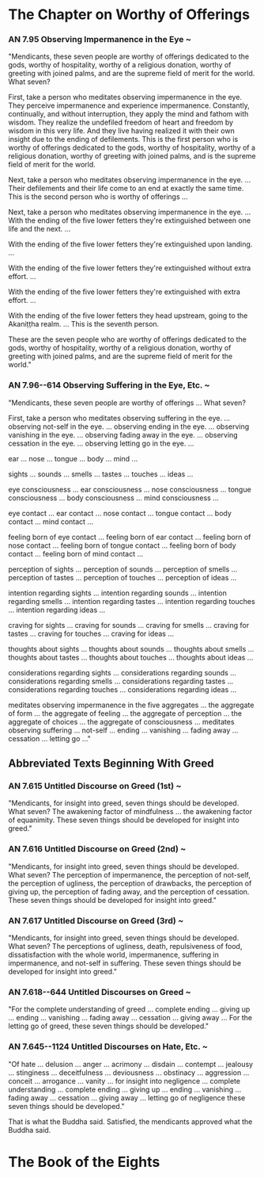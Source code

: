 # The Chapter on Worthy of Offerings

### AN 7.95 Observing Impermanence in the Eye  *\~*

"Mendicants, these seven people are worthy of offerings dedicated to the
gods, worthy of hospitality, worthy of a religious donation, worthy of
greeting with joined palms, and are the supreme field of merit for the
world. What seven?

First, take a person who meditates observing impermanence in the eye.
They perceive impermanence and experience impermanence. Constantly,
continually, and without interruption, they apply the mind and fathom
with wisdom. They realize the undefiled freedom of heart and freedom by
wisdom in this very life. And they live having realized it with their
own insight due to the ending of defilements. This is the first person
who is worthy of offerings dedicated to the gods, worthy of hospitality,
worthy of a religious donation, worthy of greeting with joined palms,
and is the supreme field of merit for the world.

Next, take a person who meditates observing impermanence in the eye. ...
Their defilements and their life come to an end at exactly the same
time. This is the second person who is worthy of offerings ...

Next, take a person who meditates observing impermanence in the eye. ...
With the ending of the five lower fetters they're extinguished between
one life and the next. ...

With the ending of the five lower fetters they're extinguished upon
landing. ...

With the ending of the five lower fetters they're extinguished without
extra effort. ...

With the ending of the five lower fetters they're extinguished with
extra effort. ...

With the ending of the five lower fetters they head upstream, going to
the Akaniṭṭha realm. ... This is the seventh person.

These are the seven people who are worthy of offerings dedicated to the
gods, worthy of hospitality, worthy of a religious donation, worthy of
greeting with joined palms, and are the supreme field of merit for the
world."

<!--pg-->
### AN 7.96--614 Observing Suffering in the Eye, Etc.  *\~*

"Mendicants, these seven people are worthy of offerings ... What seven?

First, take a person who meditates observing suffering in the eye. ...
observing not-self in the eye. ... observing ending in the eye. ...
observing vanishing in the eye. ... observing fading away in the eye.
... observing cessation in the eye. ... observing letting go in the eye.
...

ear ... nose ... tongue ... body ... mind ...

sights ... sounds ... smells ... tastes ... touches ... ideas ...

eye consciousness ... ear consciousness ... nose consciousness ...
tongue consciousness ... body consciousness ... mind consciousness ...

eye contact ... ear contact ... nose contact ... tongue contact ... body
contact ... mind contact ...

feeling born of eye contact ... feeling born of ear contact ... feeling
born of nose contact ... feeling born of tongue contact ... feeling born
of body contact ... feeling born of mind contact ...

perception of sights ... perception of sounds ... perception of smells
... perception of tastes ... perception of touches ... perception of
ideas ...

intention regarding sights ... intention regarding sounds ... intention
regarding smells ... intention regarding tastes ... intention regarding
touches ... intention regarding ideas ...

craving for sights ... craving for sounds ... craving for smells ...
craving for tastes ... craving for touches ... craving for ideas ...

thoughts about sights ... thoughts about sounds ... thoughts about
smells ... thoughts about tastes ... thoughts about touches ... thoughts
about ideas ...

considerations regarding sights ... considerations regarding sounds ...
considerations regarding smells ... considerations regarding tastes ...
considerations regarding touches ... considerations regarding ideas ...

meditates observing impermanence in the five aggregates ... the
aggregate of form ... the aggregate of feeling ... the aggregate of
perception ... the aggregate of choices ... the aggregate of
consciousness ... meditates observing suffering ... not-self ... ending
... vanishing ... fading away ... cessation ... letting go ..."

## Abbreviated Texts Beginning With Greed

### AN 7.615 Untitled Discourse on Greed (1st)  *\~*

"Mendicants, for insight into greed, seven things should be developed.
What seven? The awakening factor of mindfulness ... the awakening factor
of equanimity. These seven things should be developed for insight into
greed."

<!--pg-->
### AN 7.616 Untitled Discourse on Greed (2nd)  *\~*

"Mendicants, for insight into greed, seven things should be developed.
What seven? The perception of impermanence, the perception of not-self,
the perception of ugliness, the perception of drawbacks, the perception
of giving up, the perception of fading away, and the perception of
cessation. These seven things should be developed for insight into
greed."

<!--pg-->
### AN 7.617 Untitled Discourse on Greed (3rd)  *\~*

"Mendicants, for insight into greed, seven things should be developed.
What seven? The perceptions of ugliness, death, repulsiveness of food,
dissatisfaction with the whole world, impermanence, suffering in
impermanence, and not-self in suffering. These seven things should be
developed for insight into greed."

<!--pg-->
### AN 7.618--644 Untitled Discourses on Greed  *\~*

"For the complete understanding of greed ... complete ending ... giving
up ... ending ... vanishing ... fading away ... cessation ... giving
away ... For the letting go of greed, these seven things should be
developed."

<!--pg-->
### AN 7.645--1124 Untitled Discourses on Hate, Etc.  *\~*

"Of hate ... delusion ... anger ... acrimony ... disdain ... contempt
... jealousy ... stinginess ... deceitfulness ... deviousness ...
obstinacy ... aggression ... conceit ... arrogance ... vanity ... for
insight into negligence ... complete understanding ... complete ending
... giving up ... ending ... vanishing ... fading away ... cessation ...
giving away ... letting go of negligence these seven things should be
developed."

That is what the Buddha said. Satisfied, the mendicants approved what
the Buddha said.


# The Book of the Eights



